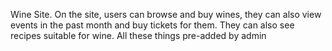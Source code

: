 Wine Site. 
On the site, users can browse and buy wines, they can also view events in the past month and buy tickets for them. They can also see recipes suitable for wine. All these things pre-added by admin

